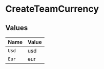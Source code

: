 # CreateTeamCurrency


## Values

| Name  | Value |
| ----- | ----- |
| `Usd` | usd   |
| `Eur` | eur   |